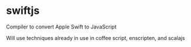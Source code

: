 swiftjs
=======

Compiler to convert Apple Swift to JavaScript


Will use techniques already in use in coffee script, enscripten, and scalajs

